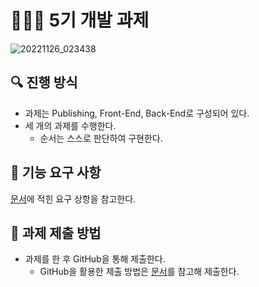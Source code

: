 # 👨🏻‍💻 5기 개발 과제
![20221126_023438](https://user-images.githubusercontent.com/101804857/204033985-eb3457e4-4752-4252-be55-c610938d0101.png)

## **🔍** 진행 방식

- 과제는 Publishing, Front-End, Back-End로 구성되어 있다.
- 세 개의 과제를 수행한다.
    - 순서는 스스로 판단하여 구현한다.

## **🚀** 기능 요구 사항

[문서](https://catnip-echium-964.notion.site/37c3dd62594a43728c1361a1bfe9e76c)에 적힌 요구 상항을 참고한다.


## **📮** 과제 제출 방법

- 과제를 한 후 GitHub을 통해 제출한다.
    - GitHub을 활용한 제출 방법은 [문서](https://ujins.notion.site/82d426773837400099bc5c867ae8d1a5)를 참고해 제출한다.
